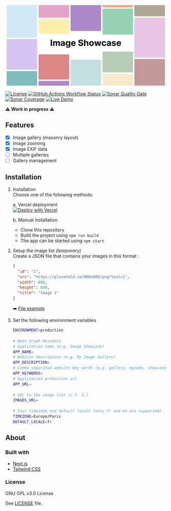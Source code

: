 ![Image Showcase](./public/assets/banner.png)

[![License](https://img.shields.io/github/license/ythepaut/image-showcase?style=for-the-badge)](https://github.com/ythepaut/image-showcase/blob/master/LICENSE)
[![GitHub Actions Workflow Status](https://img.shields.io/github/actions/workflow/status/ythepaut/image-showcase/test.yml?style=for-the-badge)](https://github.com/ythepaut/image-showcase/actions)
[![Sonar Quality Gate](https://img.shields.io/sonar/quality_gate/ythepaut_image-showcase?server=https%3A%2F%2Fsonarcloud.io&style=for-the-badge)](https://sonarcloud.io/project/overview?id=ythepaut_image-showcase)
[![Sonar Coverage](https://img.shields.io/sonar/coverage/ythepaut_image-showcase?server=https%3A%2F%2Fsonarcloud.io&style=for-the-badge)](https://sonarcloud.io/project/overview?id=ythepaut_image-showcase)
[![Live Demo](https://img.shields.io/website?down_color=red&down_message=Unavailable&label=Live%20Demo&style=for-the-badge&up_color=green&up_message=Online&url=https%3A%2F%2Fshowcase.ythepaut.com)](https://showcase.ythepaut.com/)

:warning: **Work in progress** :warning:

## Features

- [x] Image gallery (masonry layout)
- [x] Image zooming
- [x] Image EXIF data
- [ ] Multiple galleries
- [ ] Gallery management

## Installation

1. Installation\
Choose one of the following methods:

    a. Vercel deployment\
    [![Deploy with Vercel](https://vercel.com/button)](https://vercel.com/new/ythepauts-projects/clone?repository-url=https%3A%2F%2Fgithub.com%2Fythepaut%2Fshowcase&env=ENVIRONMENT,APP_NAME,APP_DESCRIPTION,APP_KEYWORDS,APP_URL,IMAGES_URL,TIMEZONE,DEFAULT_LOCALE)

    b. Manual installation
    - Clone this repository
    - Build the project using `npm run build`
    - The app can be started using `npm start`

2. Setup the image list *(temporary)*\
   Create a JSON file that contains your images in this format :
   ```json
   {
     "id": "1",
     "src": "https://placehold.co/800x600/png?text=1",
     "width": 800,
     "height": 600,
     "title": "Image 1"
   }
   ```
   :arrow_right: [File example](https://raw.githubusercontent.com/ythepaut/image-showcase/3ac2355f26ffafab5d2c4d2110d1af269ced9e58/public/assets/images.json)

3. Set the following environment variables
    ```bash
    ENVIRONMENT=production

    # Open Graph Metadata
    # Application name (e.g. Image Showcase)
    APP_NAME=
    # Website description (e.g. My Image Gallery)
    APP_DESCRIPTION=
    # Comma separated website key words (e.g. gallery, myname, showcase)
    APP_KEYWORDS=
    # Application production url
    APP_URL=
    
    # URL to the image list (c.f. 2.)
    IMAGES_URL=
    
    # Your timezone and default locale (only fr and en are supported)
    TIMEZONE=Europe/Paris
    DEFAULT_LOCALE=fr
    ```


## About

### Built with

- [Next.js](https://nextjs.org/)
- [Tailwind CSS](https://tailwindcss.com/)

### License

GNU GPL v3.0 License

See [LICENSE](https://github.com/occult-app/crypto/blob/master/LICENSE) file.
